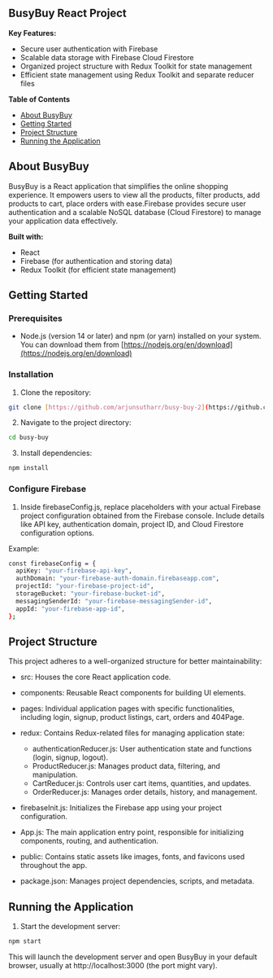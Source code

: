 ## BusyBuy React Project

**Key Features:**

- Secure user authentication with Firebase
- Scalable data storage with Firebase Cloud Firestore
- Organized project structure with Redux Toolkit for state management
- Efficient state management using Redux Toolkit and separate reducer files

**Table of Contents**

- [About BusyBuy](#about-busybuy)
- [Getting Started](#getting-started)
- [Project Structure](#project-structure)
- [Running the Application](#running-the-application)

## About BusyBuy

BusyBuy is a React application that simplifies the online shopping experience. It empowers users to view all the products, filter products, add products to cart, place orders with ease.Firebase provides secure user authentication and a scalable NoSQL database (Cloud Firestore) to manage your application data effectively.

**Built with:**

- React
- Firebase (for authentication and storing data)
- Redux Toolkit (for efficient state management)

## Getting Started

### Prerequisites

- Node.js (version 14 or later) and npm (or yarn) installed on your system. You can download them from [https://nodejs.org/en/download](https://nodejs.org/en/download)

### Installation

1. Clone the repository:

```bash
git clone [https://github.com/arjunsutharr/busy-buy-2](https://github.com/arjunsutharr/busy-buy-2)
```

2. Navigate to the project directory:

```bash
cd busy-buy
```

3. Install dependencies:

```bash
npm install
```

### Configure Firebase

1. Inside firebaseConfig.js, replace placeholders with your actual Firebase project configuration obtained from the Firebase console. Include details like API key, authentication domain, project ID, and Cloud Firestore configuration options.

Example:

```bash
const firebaseConfig = {
  apiKey: "your-firebase-api-key",
  authDomain: "your-firebase-auth-domain.firebaseapp.com",
  projectId: "your-firebase-project-id",
  storageBucket: "your-firebase-bucket-id",
  messagingSenderId: "your-firebase-messagingSender-id",
  appId: "your-firebase-app-id",
};
```

## Project Structure

This project adheres to a well-organized structure for better maintainability:

- src: Houses the core React application code.
- components: Reusable React components for building UI elements.
- pages: Individual application pages with specific functionalities, including login, signup, product listings, cart, orders and 404Page.
- redux: Contains Redux-related files for managing application state:

  - authenticationReducer.js: User authentication state and functions (login, signup, logout).
  - ProductReducer.js: Manages product data, filtering, and manipulation.
  - CartReducer.js: Controls user cart items, quantities, and updates.
  - OrderReducer.js: Manages order details, history, and management.

- firebaseInit.js: Initializes the Firebase app using your project configuration.
- App.js: The main application entry point, responsible for initializing components, routing, and authentication.
- public: Contains static assets like images, fonts, and favicons used throughout the app.
- package.json: Manages project dependencies, scripts, and metadata.

## Running the Application

1. Start the development server:

```bash
npm start
```

This will launch the development server and open BusyBuy in your default browser, usually at http://localhost:3000 (the port might vary).
